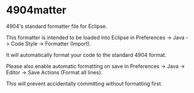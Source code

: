 4904matter
==============
4904's standard formatter file for Eclipse.

This formatter is intended to be loaded into Eclipse in Preferences -> Java -> Code Style -> Formatter (Import).

It will automatically format your code to the standard 4904 format.

Please also enable automatic formatting on save in Preferences -> Java -> Editor -> Save Actions (Format all lines).

This will prevent accidentally committing without formatting first.
